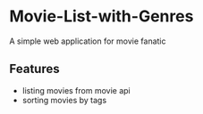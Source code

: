 # Movie-List-with-Genres
A simple web application for movie fanatic

## Features
- listing movies from movie api
- sorting movies by tags


